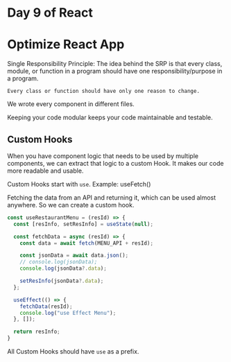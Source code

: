 # Day 9 of React

# Optimize React App

Single Responsibility Principle: The idea behind the SRP is that every class, module, or function in a program should have one responsibility/purpose in a program.

`Every class or function should have only one reason to change.`

We wrote every component in different files.

Keeping your code modular keeps your code maintainable and testable.

## Custom Hooks

When you have component logic that needs to be used by multiple components, we can extract that logic to a custom Hook. It makes our code more readable and usable. 

Custom Hooks start with `use`. Example: useFetch()

Fetching the data from an API and returning it, which can be used almost anywhere. So we can create a custom hook.

```js
const useRestaurantMenu = (resId) => {
  const [resInfo, setResInfo] = useState(null);

  const fetchData = async (resId) => {
    const data = await fetch(MENU_API + resId);

    const jsonData = await data.json();
    // console.log(jsonData);
    console.log(jsonData?.data);

    setResInfo(jsonData?.data);
  };

  useEffect(() => {
    fetchData(resId);
    console.log("use Effect Menu");
  }, []);

  return resInfo;
}
```

All Custom Hooks should have `use` as a prefix.

